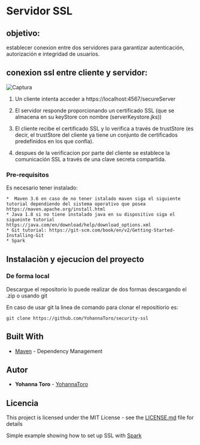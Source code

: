# Servidor  SSL

## objetivo: 
establecer conexion entre dos servidores para garantizar autenticación, autorización e integridad de usuarios.

## conexion ssl entre cliente y servidor:

![Captura](https://www.ibm.com/support/knowledgecenter/en/SSZHJ2_9.1.0/securing/graphics/hndshake.jpg)
1. Un cliente intenta acceder a https://localhost:4567/secureServer

2. El servidor responde proporcionando un certificado SSL (que se almacena en su keyStore con nombre (serverKeystore.jks))

3. El cliente recibe el certificado SSL y lo verifica a través de trustStore (es decir, el trustStore del cliente ya tiene un conjunto de certificados predefinidos en los que confía). 

4. despues de la verificacion por parte del cliente se establece  la comunicación SSL a través de una clave secreta compartida.

### Pre-requisitos

Es necesario tener instalado:


```
*  Maven 3.6 en caso de no tener istalado maven siga el siguiente tutorial dependiendo del sistema operativo que posea https://maven.apache.org/install.html
* Java 1.8 si no tiene instalado java en su dispositivo siga el sigueinte tutorial https://java.com/en/download/help/download_options.xml
* Git tutorial: https://git-scm.com/book/en/v2/Getting-Started-Installing-Git
* Spark 
```

## Instalaciòn y ejecucion del proyecto

### De forma local
Descargue el repositorio lo puede realizar de dos formas descargando el .zip o usando git 

En caso de usar git la linea de comando para clonar el repositiorio es:

```
git clone https://github.com/YohannaToro/security-ssl
```



## Built With
* [Maven](https://maven.apache.org/) - Dependency Management


## Autor

* **Yohanna Toro**  - [YohannaToro](https://github.com/YohannaToro)


## Licencia

This project is licensed under the MIT License - see the [LICENSE.md](LICENSE.md) file for details





Simple example showing how to set up SSL with [Spark](http://sparkjava.com)
